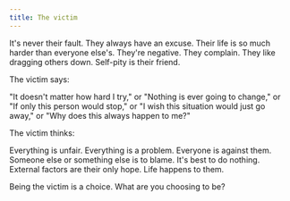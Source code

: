 ```yaml
---
title: The victim
---
```


It's never their fault. They always have an excuse. Their life is so much harder than everyone else's. They're negative. They complain. They like dragging others down. Self-pity is their friend.

The victim says:

"It doesn't matter how hard I try," or "Nothing is ever going to change," or "If only this person would stop," or "I wish this situation would just go away," or "Why does this always happen to me?"

The victim thinks:

Everything is unfair. Everything is a problem. Everyone is against them. Someone else or something else is to blame. It's best to do nothing. External factors are their only hope. Life happens to them.

Being the victim is a choice. What are you choosing to be?

